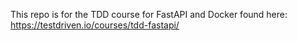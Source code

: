 This repo is for the TDD course for FastAPI and Docker found here: https://testdriven.io/courses/tdd-fastapi/

